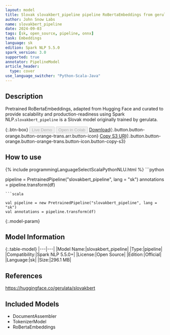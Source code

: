 ```yaml
---
layout: model
title: Slovak slovakbert_pipeline pipeline RoBertaEmbeddings from gerulata
author: John Snow Labs
name: slovakbert_pipeline
date: 2024-09-03
tags: [sk, open_source, pipeline, onnx]
task: Embeddings
language: sk
edition: Spark NLP 5.5.0
spark_version: 3.0
supported: true
annotator: PipelineModel
article_header:
  type: cover
use_language_switcher: "Python-Scala-Java"
---
```


## Description

Pretrained RoBertaEmbeddings, adapted from Hugging Face and curated to provide scalability and production-readiness using Spark NLP.`slovakbert_pipeline` is a Slovak model originally trained by gerulata.

{:.btn-box}
<button class="button button-orange" disabled>Live Demo</button>
<button class="button button-orange" disabled>Open in Colab</button>
[Download](https://s3.amazonaws.com/auxdata.johnsnowlabs.com/public/models/slovakbert_pipeline_sk_5.5.0_3.0_1725375748181.zip){:.button.button-orange.button-orange-trans.arr.button-icon}
[Copy S3 URI](s3://auxdata.johnsnowlabs.com/public/models/slovakbert_pipeline_sk_5.5.0_3.0_1725375748181.zip){:.button.button-orange.button-orange-trans.button-icon.button-copy-s3}

## How to use



<div class="tabs-box" markdown="1">
{% include programmingLanguageSelectScalaPythonNLU.html %}
```python

pipeline = PretrainedPipeline("slovakbert_pipeline", lang = "sk")
annotations =  pipeline.transform(df)   

```
```scala

val pipeline = new PretrainedPipeline("slovakbert_pipeline", lang = "sk")
val annotations = pipeline.transform(df)

```
</div>

{:.model-param}
## Model Information

{:.table-model}
|---|---|
|Model Name:|slovakbert_pipeline|
|Type:|pipeline|
|Compatibility:|Spark NLP 5.5.0+|
|License:|Open Source|
|Edition:|Official|
|Language:|sk|
|Size:|296.1 MB|

## References

https://huggingface.co/gerulata/slovakbert

## Included Models

- DocumentAssembler
- TokenizerModel
- RoBertaEmbeddings